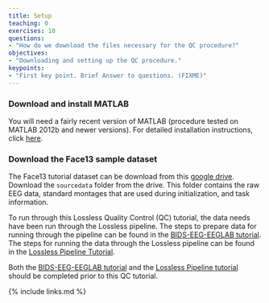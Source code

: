 ```yaml
---
title: Setup
teaching: 0
exercises: 10
questions:
- "How do we download the files necessary for the QC procedure?"
objectives:
- "Downloading and setting up the QC procedure."
keypoints:
- "First key point. Brief Answer to questions. (FIXME)"
---
```


### Download and install MATLAB

You will need a fairly recent version of MATLAB (procedure tested on MATLAB 2012b and newer versions). For detailed installation instructions, click [here](https://www.mathworks.com/help/compiler/install-the-matlab-runtime.html).

### Download the Face13 sample dataset

The Face13 tutorial dataset can be download from this [google drive](https://drive.google.com/drive/folders/1xq85woDpAYXhCtzdgjkXpjjjggiWSKtc). Download the `sourcedata` folder from the drive. This folder contains the raw EEG data, standard montages that are used during initialization, and task information.

To run through this Lossless Quality Control (QC) tutorial, the data needs have been run through the Lossless pipeline. The steps to prepare data for running through the pipeline can be found in the [BIDS-EEG-EEGLAB tutorial](https://bucanl.github.io/SDC-BIDS-EEG-EEGLAB/). The steps for running the data through the Lossless pipeline can be found in the [Lossless Pipeline Tutorial](https://bucanl.github.io/SDC-LOSSLESS/).

Both the [BIDS-EEG-EEGLAB tutorial](https://bucanl.github.io/SDC-BIDS-EEG-EEGLAB/) and the [Lossless Pipeline tutorial](https://bucanl.github.io/SDC-LOSSLESS/) should be completed prior to this QC tutorial.

{% include links.md %}
